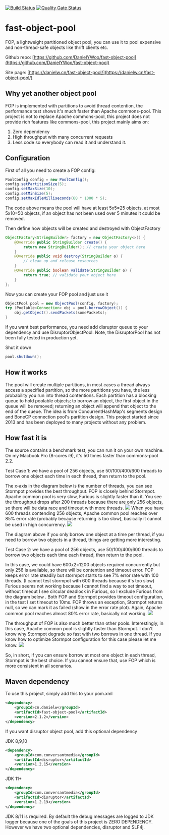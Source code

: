 [![Build Status](https://travis-ci.org/DanielYWoo/fast-object-pool.svg?branch=master)](https://travis-ci.org/DanielYWoo/fast-object-pool)
[![Quality Gate Status](https://sonarcloud.io/api/project_badges/measure?project=DanielYWoo_fast-object-pool&metric=alert_status)](https://sonarcloud.io/dashboard?id=DanielYWoo_fast-object-pool)

fast-object-pool
================
FOP, a lightweight partitioned object pool, you can use it to pool expensive and non-thread-safe objects like thrift clients etc.

Github repo: [https://github.com/DanielYWoo/fast-object-pool](https://github.com/DanielYWoo/fast-object-pool)

Site page: [https://danielw.cn/fast-object-pool/](https://danielw.cn/fast-object-pool/)

Why yet another object pool
--------------

FOP is implemented with partitions to avoid thread contention, the performance test shows it's much faster than Apache commons-pool. 
This project is not to replace Apache commons-pool, this project does not provide rich features like commons-pool, this project mainly aims on:
1. Zero dependency
2. High throughput with many concurrent requests
3. Less code so everybody can read it and understand it.

Configuration
-------------
First of all you need to create a FOP config:


```java
PoolConfig config = new PoolConfig();
config.setPartitionSize(5);
config.setMaxSize(10);
config.setMinSize(5);
config.setMaxIdleMilliseconds(60 * 1000 * 5);
```


The code above means the pool will have at least 5x5=25 objects, at most 5x10=50 objects, if an object has not been used over 5 minutes it could be removed.

Then define how objects will be created and destroyed with ObjectFactory


```java
ObjectFactory<StringBuilder> factory = new ObjectFactory<>() {
    @Override public StringBuilder create() {
        return new StringBuilder(); // create your object here
    }
    @Override public void destroy(StringBuilder o) {
        // clean up and release resources
    }
    @Override public boolean validate(StringBuilder o) {
        return true; // validate your object here
    }
};
```


Now you can create your FOP pool and just use it


```java
ObjectPool pool = new ObjectPool(config, factory);
try (Poolable<Connection> obj = pool.borrowObject()) {
    obj.getObject().sendPackets(somePackets);
}
```

If you want best performance, you need add disruptor queue to your dependency and use DisruptorObjectPool. 
Note, the DisruptorPool has not been fully tested in production yet.

Shut it down


```java
pool.shutdown();

```

How it works
--------------
The pool will create multiple partitions, in most cases a thread always access a specified partition, 
so the more partitions you have, the less probability you run into thread contentions. Each partition has a 
blocking queue to hold poolable objects; to borrow an object, the first object in the queue will be removed; 
returning an object will append that object to the end of the queue. The idea is from ConcurrentHashMap's segments 
design and BoneCP connection pool's partition design. This project started since 2013 and has been deployed to many projects without any problem.

How fast it is
--------------
The source contains a benchmark test, you can run it on your own machine. On my Macbook Pro (8-cores i9), it's 50 times faster than commons-pool 2.2. 

Test Case 1: we have a pool of 256 objects, use 50/100/400/600 threads to borrow one object each time in each thread, then return to the pool.

The x-axis in the diagram below is the number of threads, you can see Stormpot provides the best throughput. FOP is closely behind Stormpot. Apache common pool is very slow, Furious is slightly faster than it. 
You see the throughput drops after 200 threads because there are only 256 objects, so there will be data race and timeout with more threads.
![](docs/b1-throughput.png?raw=true)
When you have 600 threads contending 256 objects, Apache common pool reaches over 85% error rate (probably because returning is too slow), basically it cannot be used in high concurrency.
![](docs/b1-error-rate.png?raw=true)

The diagram above if you only borrow one object at a time per thread, if you need to borrow two objects in a thread, things are getting more interesting.

Test Case 2: we have a pool of 256 objects, use 50/100/400/600 threads to borrow two objects each time each thread, then return to the pool.

In this case, we could have 600x2=1200 objects required concurrently but only 256 is available, so there will be contention and timeout error. 
FOP keeps error rate steadily but stormpot starts to see 7% error rate with 100 threads. (I cannot test stormpot with 600 threads because it's too slow) 
Furious seems not working because I cannot find a way to set timeout, without timeout I see circular deadlock in Furious, 
so I exclude Furious from the diagram below . Both FOP and Stormpot provides timeout configuration, in the test I set timeout to 10ms. 
FOP throws an exception, Stormpot returns null, so we can mark it as failed (show in the error rate plot). 
Again, Apache common pool reaches almost 80% error rate, basically not working.
![](docs/b2-error-rate.png?raw=true)

The throughput of FOP is also much better than other pools. Interestingly, in this case, Apache common pool is slightly faster than Stormpot. 
I don't know why Stormpot degrade so fast with two borrows in one thread. If you know how to optimize Stormpot configuration for this case please let me know.
![](docs/b2-throughput.png?raw=true)

So, in short, if you can ensure borrow at most one object in each thread, Stormpot is the best choice. If you cannot ensure that, use FOP which is more consistent in all scenarios.

Maven dependency
---------------
To use this project, simply add this to your pom.xml


```xml
<dependency>
    <groupId>cn.danielw</groupId>
    <artifactId>fast-object-pool</artifactId>
    <version>2.1.2</version>
</dependency>
```

If you want disruptor object pool, add this optional dependency

JDK 8,9,10
```xml
<dependency>
    <groupId>com.conversantmedia</groupId>
    <artifactId>disruptor</artifactId>
    <version>1.2.15</version>
</dependency>
```
JDK 11+
```xml
<dependency>
    <groupId>com.conversantmedia</groupId>
    <artifactId>disruptor</artifactId>
    <version>1.2.19</version>
</dependency>
```

JDK 8/11 is required. By default the debug messages are logged to JDK logger because one of the goals of this project is ZERO DEPENDENCY. However we have two optional dependencies, disruptor and SLF4j.
